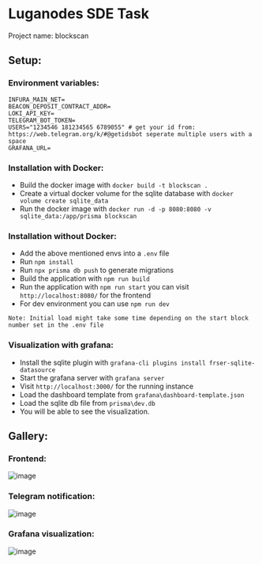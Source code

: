 # Luganodes SDE Task
Project name: blockscan
## Setup:
### Environment variables:
```
INFURA_MAIN_NET=
BEACON_DEPOSIT_CONTRACT_ADDR=
LOKI_API_KEY=
TELEGRAM_BOT_TOKEN=
USERS="1234546 181234565 6789055" # get your id from: https://web.telegram.org/k/#@getidsbot seperate multiple users with a space
GRAFANA_URL=
```

### Installation with Docker:
- Build the docker image with `docker build -t blockscan .`
- Create a virtual docker volume for the sqlite database with `docker volume create sqlite_data`
- Run the docker image with `docker run -d -p 8080:8080 -v sqlite_data:/app/prisma blockscan`

### Installation without Docker:
- Add the above mentioned envs into a `.env` file
- Run `npm install`
- Run `npx prisma db push` to generate migrations
- Build the application with `npm run build`
- Run the application with `npm run start` you can visit `http://localhost:8080/` for the frontend
- For dev environment you can use `npm run dev`
```
Note: Initial load might take some time depending on the start block number set in the .env file
```
### Visualization with grafana:
- Install the sqlite plugin with `grafana-cli plugins install frser-sqlite-datasource`
- Start the grafana server with `grafana server`
- Visit `http://localhost:3000/` for the running instance
- Load the dashboard template from `grafana\dashboard-template.json`
- Load the sqlite db file from `prisma\dev.db`
- You will be able to see the visualization.

## Gallery:
### Frontend:
![image](https://github.com/user-attachments/assets/b4120ce8-d641-4e9a-89bf-06de731cabca)

### Telegram notification:
![image](https://github.com/user-attachments/assets/f5a799e6-a414-4d0f-b5dd-1866a9dfca62)

### Grafana visualization:
![image](https://github.com/user-attachments/assets/6f745618-158d-4733-afe1-d133ab1c9b91)

